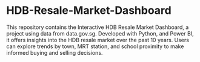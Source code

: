 # HDB-Resale-Market-Dashboard
This repository contains the Interactive HDB Resale Market Dashboard, a project using data from data.gov.sg. Developed with Python, and Power BI, it offers insights into the HDB resale market over the past 10 years. Users can explore trends by town, MRT station, and school proximity to make informed buying and selling decisions.
